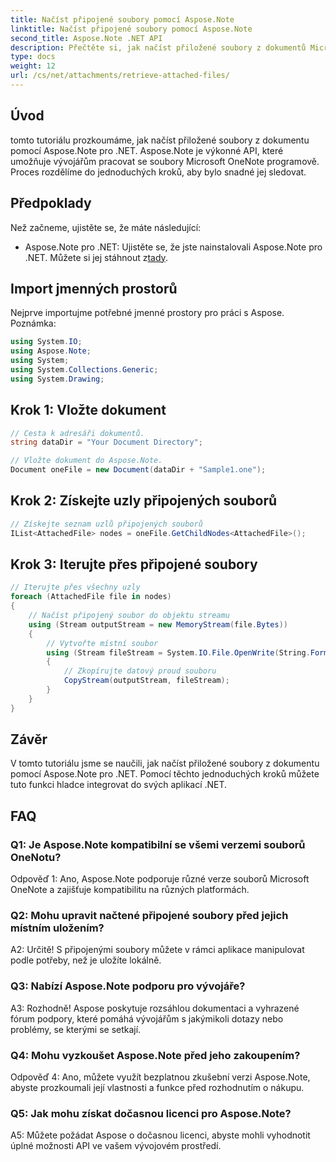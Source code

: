 ```yaml
---
title: Načíst připojené soubory pomocí Aspose.Note
linktitle: Načíst připojené soubory pomocí Aspose.Note
second_title: Aspose.Note .NET API
description: Přečtěte si, jak načíst přiložené soubory z dokumentů Microsoft OneNote pomocí Aspose.Note pro .NET. Postupujte podle kroků k načtení, získání uzlů a iteraci příloh.
type: docs
weight: 12
url: /cs/net/attachments/retrieve-attached-files/
---
```

## Úvod

tomto tutoriálu prozkoumáme, jak načíst přiložené soubory z dokumentu pomocí Aspose.Note pro .NET. Aspose.Note je výkonné API, které umožňuje vývojářům pracovat se soubory Microsoft OneNote programově. Proces rozdělíme do jednoduchých kroků, aby bylo snadné jej sledovat.

## Předpoklady

Než začneme, ujistěte se, že máte následující:

-  Aspose.Note pro .NET: Ujistěte se, že jste nainstalovali Aspose.Note pro .NET. Můžete si jej stáhnout z[tady](https://releases.aspose.com/note/net/).

## Import jmenných prostorů

Nejprve importujme potřebné jmenné prostory pro práci s Aspose. Poznámka:

```csharp
using System.IO;
using Aspose.Note;
using System;
using System.Collections.Generic;
using System.Drawing;
```

## Krok 1: Vložte dokument

```csharp
// Cesta k adresáři dokumentů.
string dataDir = "Your Document Directory";

// Vložte dokument do Aspose.Note.
Document oneFile = new Document(dataDir + "Sample1.one");
```

## Krok 2: Získejte uzly připojených souborů

```csharp
// Získejte seznam uzlů připojených souborů
IList<AttachedFile> nodes = oneFile.GetChildNodes<AttachedFile>();
```

## Krok 3: Iterujte přes připojené soubory

```csharp
// Iterujte přes všechny uzly
foreach (AttachedFile file in nodes)
{
    // Načíst připojený soubor do objektu streamu
    using (Stream outputStream = new MemoryStream(file.Bytes))
    {
        // Vytvořte místní soubor
        using (Stream fileStream = System.IO.File.OpenWrite(String.Format(dataDir + file.FileName)))
        {
            // Zkopírujte datový proud souboru
            CopyStream(outputStream, fileStream);
        }
    }
}
```

## Závěr

V tomto tutoriálu jsme se naučili, jak načíst přiložené soubory z dokumentu pomocí Aspose.Note pro .NET. Pomocí těchto jednoduchých kroků můžete tuto funkci hladce integrovat do svých aplikací .NET.

## FAQ

### Q1: Je Aspose.Note kompatibilní se všemi verzemi souborů OneNotu?

Odpověď 1: Ano, Aspose.Note podporuje různé verze souborů Microsoft OneNote a zajišťuje kompatibilitu na různých platformách.

### Q2: Mohu upravit načtené připojené soubory před jejich místním uložením?

A2: Určitě! S připojenými soubory můžete v rámci aplikace manipulovat podle potřeby, než je uložíte lokálně.

### Q3: Nabízí Aspose.Note podporu pro vývojáře?

A3: Rozhodně! Aspose poskytuje rozsáhlou dokumentaci a vyhrazené fórum podpory, které pomáhá vývojářům s jakýmikoli dotazy nebo problémy, se kterými se setkají.

### Q4: Mohu vyzkoušet Aspose.Note před jeho zakoupením?

Odpověď 4: Ano, můžete využít bezplatnou zkušební verzi Aspose.Note, abyste prozkoumali její vlastnosti a funkce před rozhodnutím o nákupu.

### Q5: Jak mohu získat dočasnou licenci pro Aspose.Note?

A5: Můžete požádat Aspose o dočasnou licenci, abyste mohli vyhodnotit úplné možnosti API ve vašem vývojovém prostředí.